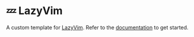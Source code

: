 # 💤 LazyVim

A custom template for [LazyVim](https://github.com/LazyVim/LazyVim).
Refer to the [documentation](https://lazyvim.github.io/installation) to get started.
